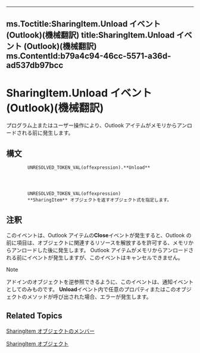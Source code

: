 

---
ms.Toctitle:SharingItem.Unload イベント (Outlook)(機械翻訳)
title:SharingItem.Unload イベント (Outlook)(機械翻訳)
ms.ContentId:b79a4c94-46cc-5571-a36d-ad537db97bcc
---
# SharingItem.Unload イベント (Outlook)(機械翻訳)




プログラム上またはユーザー操作により、Outlook アイテムがメモリからアンロードされる前に発生します。

## 構文

            UNRESOLVED_TOKEN_VAL(offexpression).**Unload**




            UNRESOLVED_TOKEN_VAL(offexpression)
            **SharingItem** オブジェクトを返すオブジェクト式を指定します。



## 注釈
このイベントは、Outlook アイテムの**Close**イベントが発生すると、Outlook の前に項目は、オブジェクトに関連するリソースを解放するを許可する、メモリからアンロードした後に発生します。 Outlook アイテムがメモリからアンロードされる前にイベントが発生しますが、このイベントはキャンセルできません。

>[!NOTE]
>アドインのオブジェクトを逆参照できるように、このイベントは、通知イベントとしてのみものです。 **Unload**イベント内で任意のプロパティまたはこのオブジェクトのメソッドが呼び出された場合、エラーが発生します。





## Related Topics

[SharingItem オブジェクトのメンバー](719ad60e-2242-2c54-778f-006b61690389.md)

[SharingItem オブジェクト](63dd3451-44f3-7cc4-c6e2-7dad5835a7d2.md)




